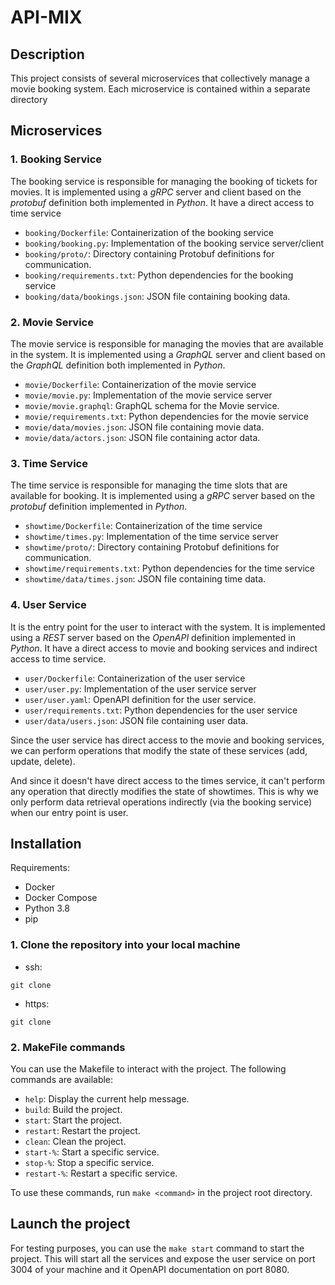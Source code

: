 # API-MIX

## Description
This project consists of several microservices that collectively manage a movie booking system. Each microservice is 
contained within a separate directory

## Microservices

### 1. Booking Service
The booking service is responsible for managing the booking of tickets for movies. It is implemented using a *gRPC* 
server and client based on the *protobuf* definition both implemented in *Python*. It have a direct access to time service

- `booking/Dockerfile`: Containerization of the booking service
- `booking/booking.py`: Implementation of the booking service server/client
- `booking/proto/`: Directory containing Protobuf definitions for communication.
- `booking/requirements.txt`: Python dependencies for the booking service
- `booking/data/bookings.json`: JSON file containing booking data.

### 2. Movie Service
The movie service is responsible for managing the movies that are available in the system. It is implemented using a
*GraphQL* server and client based on the *GraphQL* definition both implemented in *Python*.

- `movie/Dockerfile`: Containerization of the movie service
- `movie/movie.py`: Implementation of the movie service server
- `movie/movie.graphql`: GraphQL schema for the Movie service.
- `movie/requirements.txt`: Python dependencies for the movie service
- `movie/data/movies.json`: JSON file containing movie data.
- `movie/data/actors.json`: JSON file containing actor data.

### 3. Time Service
The time service is responsible for managing the time slots that are available for booking. It is implemented using a
*gRPC* server based on the *protobuf* definition implemented in *Python*.

- `showtime/Dockerfile`: Containerization of the time service
- `showtime/times.py`: Implementation of the time service server
- `showtime/proto/`: Directory containing Protobuf definitions for communication.
- `showtime/requirements.txt`: Python dependencies for the time service
- `showtime/data/times.json`: JSON file containing time data.

### 4. User Service
It is the entry point for the user to interact with the system. It is implemented using a *REST* server based on the
*OpenAPI* definition implemented in *Python*. It have a direct access to movie and booking services and indirect access
to time service.

- `user/Dockerfile`: Containerization of the user service
- `user/user.py`: Implementation of the user service server
- `user/user.yaml`: OpenAPI definition for the user service.
- `user/requirements.txt`: Python dependencies for the user service
- `user/data/users.json`: JSON file containing user data.

Since the user service has direct access to the movie and booking services, we can perform operations that modify the state of these services (add, update, delete).

And since it doesn't have direct access to the times service, it can't perform any operation that directly modifies the state of showtimes. This is why we only perform data retrieval operations indirectly (via the booking service) when our entry point is user.

## Installation

Requirements:
- Docker
- Docker Compose
- Python 3.8
- pip

### 1. Clone the repository into your local machine

- ssh:
```shell
git clone
```
- https:
```shell
git clone
```

### 2. MakeFile commands
You can use the Makefile to interact with the project. The following commands are available:

- `help`: Display the current help message.
- `build`: Build the project.
- `start`: Start the project.
- `restart`: Restart the project.
- `clean`: Clean the project.
- `start-%`: Start a specific service.
- `stop-%`: Stop a specific service.
- `restart-%`: Restart a specific service.

To use these commands, run `make <command>` in the project root directory.

## Launch the project

For testing purposes, you can use the `make start` command to start the project. This will start all the services and
expose the user service on port 3004 of your machine and it OpenAPI documentation on port 8080.
